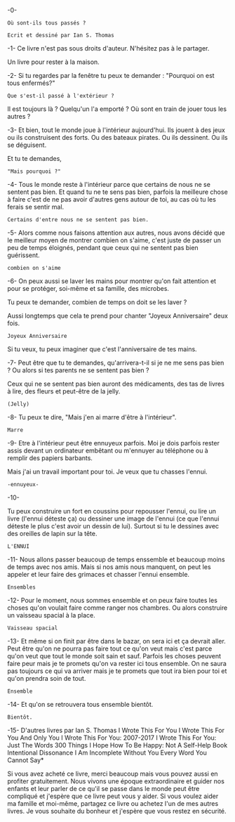 -0-
```
Où sont-ils tous passés ?

Ecrit et dessiné par Ian S. Thomas 
```

-1-
Ce livre n'est pas sous droits d'auteur. 
N'hésitez pas à le partager.

Un livre pour rester à la maison. 

-2-
Si tu regardes par la fenêtre tu peux te demander : "Pourquoi on est tous enfermés?"

```
Que s'est-il passé à l'extérieur ?
```

Il est toujours là ? Quelqu'un l'a emporté ? Où sont en train de jouer tous les autres ?

-3-
Et bien, tout le monde joue à l'intérieur aujourd'hui. 
Ils jouent à des jeux ou ils construisent des forts. Ou des bateaux pirates. Ou ils dessinent. Ou ils se déguisent. 

Et tu te demandes, 

```
"Mais pourquoi ?"
```

-4-
Tous le monde reste à l'intérieur parce que certains de nous ne se sentent pas bien. 
Et quand tu ne te sens pas bien, parfois la meilleure chose à faire c'est de ne pas avoir d'autres gens autour de toi, au cas où tu les ferais se sentir mal.

```
Certains d'entre nous ne se sentent pas bien.
```

-5-
Alors comme nous faisons attention aux autres, nous avons décidé que le meilleur moyen de montrer combien on s'aime, c'est juste de passer un peu de temps éloignés, pendant que ceux qui ne sentent pas bien guérissent. 

```
combien on s'aime
```


-6-
On peux aussi se laver les mains pour montrer qu'on fait attention et pour se protéger, soi-même et sa famille, des microbes. 

Tu peux te demander, combien de temps on doit se les laver ?

Aussi longtemps que cela te prend pour chanter "Joyeux Anniversaire" deux fois. 
```
Joyeux Anniversaire
```
Si tu veux, tu peux imaginer que c'est l'anniversaire de tes mains.

-7-
Peut être que tu te demandes, qu'arrivera-t-il si je ne me sens pas bien ? Ou alors si tes parents ne se sentent pas bien ?

Ceux qui ne se sentent pas bien auront des médicaments, des tas de livres à lire, des fleurs et peut-être de la jelly. 
```
(Jelly)
```

-8-
Tu peux te dire, "Mais j'en ai marre d'être à l'intérieur". 
```
Marre
```

-9-
Etre à l'intérieur peut être ennuyeux parfois. Moi je dois parfois rester assis devant un ordinateur embêtant ou m'ennuyer au téléphone ou à remplir des papiers barbants. 

Mais j'ai un travail important pour toi. Je veux que tu chasses l'ennui. 

```
-ennuyeux-
```

-10-

Tu peux construire un fort en coussins pour repousser l'ennui, ou lire un livre (l'ennui déteste ça) ou dessiner une image de l'ennui (ce que l'ennui déteste le plus c'est avoir un dessin de lui). 
Surtout si tu le dessines avec des oreilles de lapin sur la tête.
```
L'ENNUI
```

-11-
Nous allons passer beaucoup de temps enssemble et beaucoup moins de temps avec nos amis. Mais si nos amis nous manquent, on peut les appeler et leur faire des grimaces et chasser l'ennui ensemble. 
```
Ensembles
```

-12-
Pour le moment, nous sommes ensemble et on peux faire toutes les choses qu'on voulait faire comme ranger nos chambres. Ou alors construire un vaisseau spacial à la place. 
```
Vaisseau spacial
```

-13-
Et même si on finit par être dans le bazar, on sera ici et ça devrait aller. Peut être qu'on ne pourra pas faire tout ce qu'on veut mais c'est parce qu'on veut que tout le monde soit sain et sauf. 
Parfois les choses peuvent faire peur mais je te promets qu'on va rester ici tous ensemble. 
On ne saura pas toujours ce qui va arriver mais je te promets que tout ira bien pour toi et qu'on prendra soin de tout.
```
Ensemble
```

-14-
Et qu'on se retrouvera tous ensemble bientôt.
```
Bientôt.
```

-15-
D'autres livres par Ian S. Thomas
I Wrote This For You
I Wrote This For You And Only You
I Wrote This For You: 2007-2017
I Wrote This For You: Just The Words 300 Things I Hope
How To Be Happy: Not A Self-Help Book Intentional Dissonance
I Am Incomplete Without You Every Word You Cannot Say*

Si vous avez acheté ce livre, merci beaucoup mais vous pouvez aussi en profiter gratuitement. Nous vivons une époque extraordinaire et guider nos enfants et leur parler de ce qu'il se passe dans le monde peut être compliqué et j'espère que ce livre peut vous y aider. Si vous voulez aider ma famille et moi-même, partagez ce livre ou achetez l'un de mes autres livres. Je vous souhaite du bonheur et j'espère que vous restez en sécurité.
